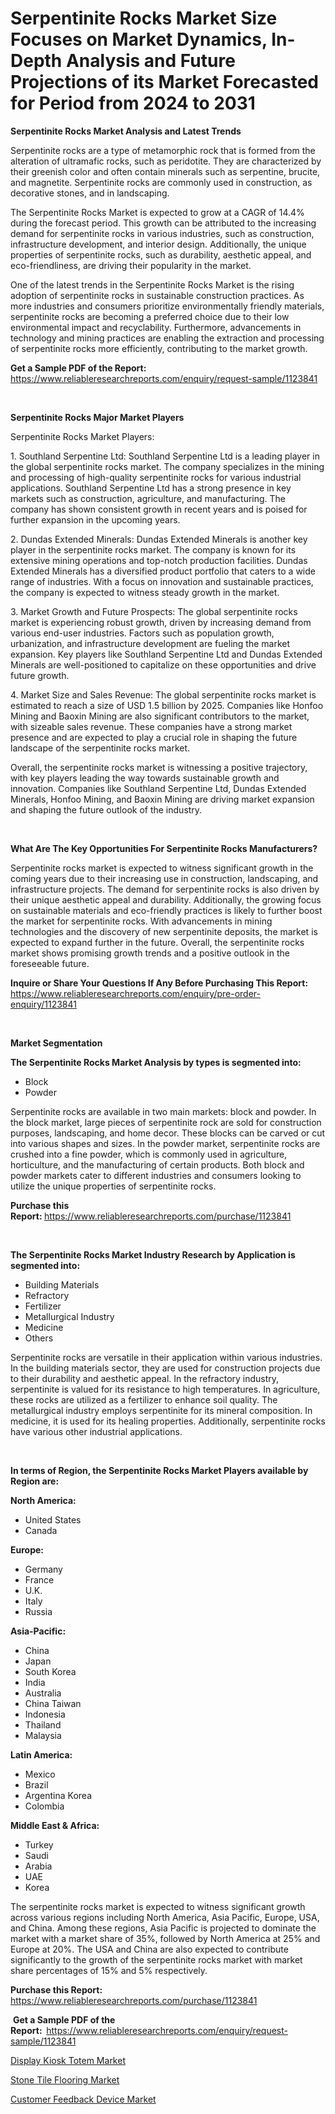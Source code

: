 <p><h1>Serpentinite Rocks Market Size Focuses on Market Dynamics, In-Depth Analysis and Future Projections of its Market Forecasted for Period from 2024 to 2031</h1></p><p><strong>Serpentinite Rocks Market Analysis and Latest Trends</strong></p>
<p><p>Serpentinite rocks are a type of metamorphic rock that is formed from the alteration of ultramafic rocks, such as peridotite. They are characterized by their greenish color and often contain minerals such as serpentine, brucite, and magnetite. Serpentinite rocks are commonly used in construction, as decorative stones, and in landscaping.</p><p>The Serpentinite Rocks Market is expected to grow at a CAGR of 14.4% during the forecast period. This growth can be attributed to the increasing demand for serpentinite rocks in various industries, such as construction, infrastructure development, and interior design. Additionally, the unique properties of serpentinite rocks, such as durability, aesthetic appeal, and eco-friendliness, are driving their popularity in the market.</p><p>One of the latest trends in the Serpentinite Rocks Market is the rising adoption of serpentinite rocks in sustainable construction practices. As more industries and consumers prioritize environmentally friendly materials, serpentinite rocks are becoming a preferred choice due to their low environmental impact and recyclability. Furthermore, advancements in technology and mining practices are enabling the extraction and processing of serpentinite rocks more efficiently, contributing to the market growth.</p></p>
<p><strong>Get a Sample PDF of the Report:&nbsp;</strong> <a href="https://www.reliableresearchreports.com/enquiry/request-sample/1123841">https://www.reliableresearchreports.com/enquiry/request-sample/1123841</a></p>
<p>&nbsp;</p>
<p><strong>Serpentinite Rocks Major Market Players</strong></p>
<p><p>Serpentinite Rocks Market Players:</p><p>1. Southland Serpentine Ltd: Southland Serpentine Ltd is a leading player in the global serpentinite rocks market. The company specializes in the mining and processing of high-quality serpentinite rocks for various industrial applications. Southland Serpentine Ltd has a strong presence in key markets such as construction, agriculture, and manufacturing. The company has shown consistent growth in recent years and is poised for further expansion in the upcoming years.</p><p>2. Dundas Extended Minerals: Dundas Extended Minerals is another key player in the serpentinite rocks market. The company is known for its extensive mining operations and top-notch production facilities. Dundas Extended Minerals has a diversified product portfolio that caters to a wide range of industries. With a focus on innovation and sustainable practices, the company is expected to witness steady growth in the market.</p><p>3. Market Growth and Future Prospects: The global serpentinite rocks market is experiencing robust growth, driven by increasing demand from various end-user industries. Factors such as population growth, urbanization, and infrastructure development are fueling the market expansion. Key players like Southland Serpentine Ltd and Dundas Extended Minerals are well-positioned to capitalize on these opportunities and drive future growth.</p><p>4. Market Size and Sales Revenue: The global serpentinite rocks market is estimated to reach a size of USD 1.5 billion by 2025. Companies like Honfoo Mining and Baoxin Mining are also significant contributors to the market, with sizeable sales revenue. These companies have a strong market presence and are expected to play a crucial role in shaping the future landscape of the serpentinite rocks market.</p><p>Overall, the serpentinite rocks market is witnessing a positive trajectory, with key players leading the way towards sustainable growth and innovation. Companies like Southland Serpentine Ltd, Dundas Extended Minerals, Honfoo Mining, and Baoxin Mining are driving market expansion and shaping the future outlook of the industry.</p></p>
<p>&nbsp;</p>
<p><strong>What Are The Key Opportunities For Serpentinite Rocks Manufacturers?</strong></p>
<p><p>Serpentinite rocks market is expected to witness significant growth in the coming years due to their increasing use in construction, landscaping, and infrastructure projects. The demand for serpentinite rocks is also driven by their unique aesthetic appeal and durability. Additionally, the growing focus on sustainable materials and eco-friendly practices is likely to further boost the market for serpentinite rocks. With advancements in mining technologies and the discovery of new serpentinite deposits, the market is expected to expand further in the future. Overall, the serpentinite rocks market shows promising growth trends and a positive outlook in the foreseeable future.</p></p>
<p><strong>Inquire or Share Your Questions If Any Before Purchasing This Report:</strong> <a href="https://www.reliableresearchreports.com/enquiry/pre-order-enquiry/1123841">https://www.reliableresearchreports.com/enquiry/pre-order-enquiry/1123841</a></p>
<p>&nbsp;</p>
<p><strong>Market Segmentation</strong></p>
<p><strong>The Serpentinite Rocks Market Analysis by types is segmented into:</strong></p>
<p><ul><li>Block</li><li>Powder</li></ul></p>
<p><p>Serpentinite rocks are available in two main markets: block and powder. In the block market, large pieces of serpentinite rock are sold for construction purposes, landscaping, and home decor. These blocks can be carved or cut into various shapes and sizes. In the powder market, serpentinite rocks are crushed into a fine powder, which is commonly used in agriculture, horticulture, and the manufacturing of certain products. Both block and powder markets cater to different industries and consumers looking to utilize the unique properties of serpentinite rocks.</p></p>
<p><strong>Purchase this Report:&nbsp;</strong><a href="https://www.reliableresearchreports.com/purchase/1123841">https://www.reliableresearchreports.com/purchase/1123841</a></p>
<p>&nbsp;</p>
<p><strong>The Serpentinite Rocks Market Industry Research by Application is segmented into:</strong></p>
<p><ul><li>Building Materials</li><li>Refractory</li><li>Fertilizer</li><li>Metallurgical Industry</li><li>Medicine</li><li>Others</li></ul></p>
<p><p>Serpentinite rocks are versatile in their application within various industries. In the building materials sector, they are used for construction projects due to their durability and aesthetic appeal. In the refractory industry, serpentinite is valued for its resistance to high temperatures. In agriculture, these rocks are utilized as a fertilizer to enhance soil quality. The metallurgical industry employs serpentinite for its mineral composition. In medicine, it is used for its healing properties. Additionally, serpentinite rocks have various other industrial applications.</p></p>
<p>&nbsp;</p>
<p><strong>In terms of Region, the Serpentinite Rocks Market Players available by Region are:</strong></p>
<p>
    <p> <strong> North America: </strong>
        <ul>
            <li>United States</li>
            <li>Canada</li>
        </ul>
        </p> 
    <p> <strong> Europe: </strong>
        <ul>
            <li>Germany</li>
            <li>France</li>
            <li>U.K.</li>
            <li>Italy</li>
            <li>Russia</li>
        </ul>
        </p> 
    <p> <strong> Asia-Pacific: </strong>
        <ul>
            <li>China</li>
            <li>Japan</li>
            <li>South Korea</li>
            <li>India</li>
            <li>Australia</li>
            <li>China Taiwan</li>
            <li>Indonesia</li>
            <li>Thailand</li>
            <li>Malaysia</li>
        </ul>
        </p> 
    <p> <strong> Latin America: </strong>
        <ul>
            <li>Mexico</li>
            <li>Brazil</li>
            <li>Argentina Korea</li>
            <li>Colombia</li>
        </ul>
        </p> 
    <p> <strong> Middle East & Africa: </strong>
        <ul>
            <li>Turkey</li>
            <li>Saudi</li>
            <li>Arabia</li>
            <li>UAE</li>
            <li>Korea</li>
        </ul>
    </p>
    </p>
<p><p>The serpentinite rocks market is expected to witness significant growth across various regions including North America, Asia Pacific, Europe, USA, and China. Among these regions, Asia Pacific is projected to dominate the market with a market share of 35%, followed by North America at 25% and Europe at 20%. The USA and China are also expected to contribute significantly to the growth of the serpentinite rocks market with market share percentages of 15% and 5% respectively.</p></p>
<p><strong>Purchase this Report: </strong><a href="https://www.reliableresearchreports.com/purchase/1123841">https://www.reliableresearchreports.com/purchase/1123841</a></p>
<p>&nbsp;<strong>Get a Sample PDF of the Report:&nbsp;&nbsp;</strong><a href="https://www.reliableresearchreports.com/enquiry/request-sample/1123841">https://www.reliableresearchreports.com/enquiry/request-sample/1123841</a></p>
<p><strong></strong></p>
<p><p><a href="https://view.publitas.com/reportprime-1/display-kiosk-totem-market-size-and-growth-market-segmentation-regional-and-country-breakdowns-and-market-trends-for-period-from-2023-2030/">Display Kiosk Totem Market</a></p><p><a href="https://view.publitas.com/reportprime-1/stone-tile-flooring-market-size-evaluating-its-market-trends-growth-and-projections-2023-2030/">Stone Tile Flooring Market</a></p><p><a href="https://view.publitas.com/reportprime-1/customer-feedback-device-market-analysis-examines-its-scope-on-growth-opportunities-and-forecasted-trends-spanning-from-2023-to-2030/">Customer Feedback Device Market</a></p></p>